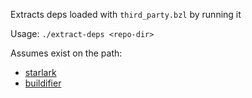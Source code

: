 Extracts deps loaded with `third_party.bzl` by running it

Usage: `./extract-deps <repo-dir>`

Assumes exist on the path:
 - [starlark](https://github.com/google/starlark-go/)
 - [buildifier](https://github.com/bazelbuild/buildtools/blob/master/buildifier/README.md)
